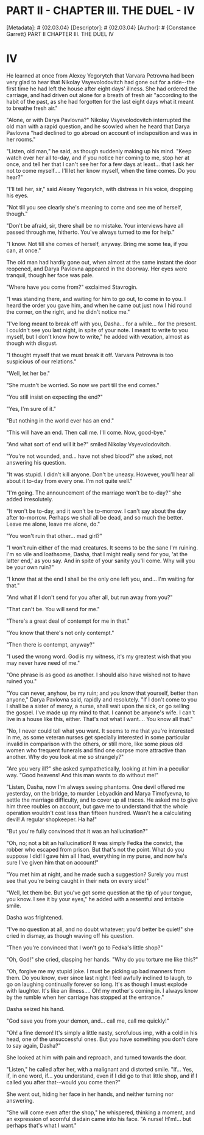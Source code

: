 # PART II - CHAPTER III. THE DUEL - IV
[Metadata]: # {02.03.04}
[Descriptor]: # {02.03.04}
[Author]: # {Constance Garrett}
PART II
CHAPTER III. THE DUEL
IV
# IV
He learned at once from Alexey Yegorytch that Varvara Petrovna had been very
glad to hear that Nikolay Vsyevolodovitch had gone out for a ride--the first
time he had left the house after eight days' illness. She had ordered the
carriage, and had driven out alone for a breath of fresh air "according to the
habit of the past, as she had forgotten for the last eight days what it meant
to breathe fresh air."

"Alone, or with Darya Pavlovna?" Nikolay Vsyevolodovitch interrupted the old
man with a rapid question, and he scowled when he heard that Darya Pavlovna
"had declined to go abroad on account of indisposition and was in her rooms."

"Listen, old man," he said, as though suddenly making up his mind. "Keep watch
over her all to-day, and if you notice her coming to me, stop her at once, and
tell her that I can't see her for a few days at least... that I ask her not to
come myself.... I'll let her know myself, when the time comes. Do you hear?"

"I'll tell her, sir," said Alexey Yegorytch, with distress in his voice,
dropping his eyes.

"Not till you see clearly she's meaning to come and see me of herself, though."

"Don't be afraid, sir, there shall be no mistake. Your interviews have all
passed through me, hitherto. You've always turned to me for help."

"I know. Not till she comes of herself, anyway. Bring me some tea, if you can,
at once."

The old man had hardly gone out, when almost at the same instant the door
reopened, and Darya Pavlovna appeared in the doorway. Her eyes were tranquil,
though her face was pale.

"Where have you come from?" exclaimed Stavrogin.

"I was standing there, and waiting for him to go out, to come in to you. I
heard the order you gave him, and when he came out just now I hid round the
corner, on the right, and he didn't notice me."

"I've long meant to break off with you, Dasha... for a while... for the
present. I couldn't see you last night, in spite of your note. I meant to write
to you myself, but I don't know how to write," he added with vexation, almost
as though with disgust.

"I thought myself that we must break it off. Varvara Petrovna is too suspicious
of our relations."

"Well, let her be."

"She mustn't be worried. So now we part till the end comes."

"You still insist on expecting the end?"

"Yes, I'm sure of it."

"But nothing in the world ever has an end."

"This will have an end. Then call me. I'll come. Now, good-bye."

"And what sort of end will it be?" smiled Nikolay Vsyevolodovitch.

"You're not wounded, and... have not shed blood?" she asked, not answering his
question.

"It was stupid. I didn't kill anyone. Don't be uneasy. However, you'll hear all
about it to-day from every one. I'm not quite well."

"I'm going. The announcement of the marriage won't be to-day?" she added
irresolutely.

"It won't be to-day, and it won't be to-morrow. I can't say about the day after
to-morrow. Perhaps we shall all be dead, and so much the better. Leave me
alone, leave me alone, do."

"You won't ruin that other... mad girl?"

"I won't ruin either of the mad creatures. It seems to be the sane I'm ruining.
I'm so vile and loathsome, Dasha, that I might really send for you, 'at the
latter end,' as you say. And in spite of your sanity you'll come. Why will you
be your own ruin?"

"I know that at the end I shall be the only one left you, and... I'm waiting
for that."

"And what if I don't send for you after all, but run away from you?"

"That can't be. You will send for me."

"There's a great deal of contempt for me in that."

"You know that there's not only contempt."

"Then there is contempt, anyway?"

"I used the wrong word. God is my witness, it's my greatest wish that you may
never have need of me."

"One phrase is as good as another. I should also have wished not to have ruined
you."

"You can never, anyhow, be my ruin; and you know that yourself, better than
anyone," Darya Pavlovna said, rapidly and resolutely. "If I don't come to you I
shall be a sister of mercy, a nurse, shall wait upon the sick, or go selling
the gospel. I've made up my mind to that. I cannot be anyone's wife. I can't
live in a house like this, either. That's not what I want.... You know all
that."

"No, I never could tell what you want. It seems to me that you're interested in
me, as some veteran nurses get specially interested in some particular invalid
in comparison with the others, or still more, like some pious old women who
frequent funerals and find one corpse more attractive than another. Why do you
look at me so strangely?"

"Are you very ill?" she asked sympathetically, looking at him in a peculiar
way. "Good heavens! And this man wants to do without me!"

"Listen, Dasha, now I'm always seeing phantoms. One devil offered me yesterday,
on the bridge, to murder Lebyadkin and Marya Timofyevna, to settle the marriage
difficulty, and to cover up all traces. He asked me to give him three roubles
on account, but gave me to understand that the whole operation wouldn't cost
less than fifteen hundred. Wasn't he a calculating devil! A regular shopkeeper.
Ha ha!"

"But you're fully convinced that it was an hallucination?"

"Oh, no; not a bit an hallucination! It was simply Fedka the convict, the
robber who escaped from prison. But that's not the point. What do you suppose I
did! I gave him all I had, everything in my purse, and now he's sure I've given
him that on account!"

"You met him at night, and he made such a suggestion? Surely you must see that
you're being caught in their nets on every side!"

"Well, let them be. But you've got some question at the tip of your tongue, you
know. I see it by your eyes," he added with a resentful and irritable smile.

Dasha was frightened.

"I've no question at all, and no doubt whatever; you'd better be quiet!" she
cried in dismay, as though waving off his question.

"Then you're convinced that I won't go to Fedka's little shop?"

"Oh, God!" she cried, clasping her hands. "Why do you torture me like this?"

"Oh, forgive me my stupid joke. I must be picking up bad manners from them. Do
you know, ever since last night I feel awfully inclined to laugh, to go on
laughing continually forever so long. It's as though I must explode with
laughter. It's like an illness.... Oh! my mother's coming in. I always know by
the rumble when her carriage has stopped at the entrance."

Dasha seized his hand.

"God save you from your demon, and... call me, call me quickly!"

"Oh! a fine demon! It's simply a little nasty, scrofulous imp, with a cold in
his head, one of the unsuccessful ones. But you have something you don't dare
to say again, Dasha?"

She looked at him with pain and reproach, and turned towards the door.

"Listen," he called after her, with a malignant and distorted smile. "If...
Yes, if, in one word, if... you understand, even if I did go to that little
shop, and if I called you after that--would you come then?"

She went out, hiding her face in her hands, and neither turning nor answering.

"She will come even after the shop," he whispered, thinking a moment, and an
expression of scornful disdain came into his face. "A nurse! H'm!... but
perhaps that's what I want."

